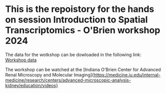# This is the repoistory for the hands on session Introduction to Spatial Transcriptomics  - O'Brien workshop 2024

The data for the wotkshop can be dowloaded in the following link:
[Workshop data](https://indiana-my.sharepoint.com/:f:/g/personal/masghari_iu_edu/EjAvTDHriQ5Nr32xIdU2KScBxvypo4MslTXcCT1CU1zq9w?e=0V3gM6)

The workshop can be watched at the [Indiana O'Brien Center for Advanced Renal Microscopy and Molecular Imaging]{https://medicine.iu.edu/internal-medicine/research/centers/advanced-microscopic-analysis-kidney/education/videos}
